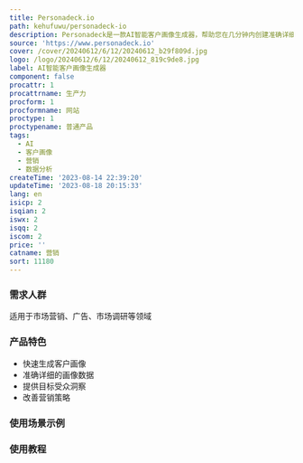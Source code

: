 ```yaml
---
title: Personadeck.io
path: kehufuwu/personadeck-io
description: Personadeck是一款AI智能客户画像生成器，帮助您在几分钟内创建准确详细的客户画像。了解目标受众，改善营销策略。
source: 'https://www.personadeck.io'
cover: /cover/20240612/6/12/20240612_b29f809d.jpg
logo: /logo/20240612/6/12/20240612_819c9de8.jpg
label: AI智能客户画像生成器
component: false
procattr: 1
procattrname: 生产力
procform: 1
procformname: 网站
proctype: 1
proctypename: 普通产品
tags:
  - AI
  - 客户画像
  - 营销
  - 数据分析
createTime: '2023-08-14 22:39:20'
updateTime: '2023-08-18 20:15:33'
lang: en
isicp: 2
isqian: 2
iswx: 2
isqq: 2
iscom: 2
price: ''
catname: 营销
sort: 11180
---
```




### 需求人群
适用于市场营销、广告、市场调研等领域

### 产品特色
- 快速生成客户画像
- 准确详细的画像数据
- 提供目标受众洞察
- 改善营销策略

### 使用场景示例


### 使用教程


  
